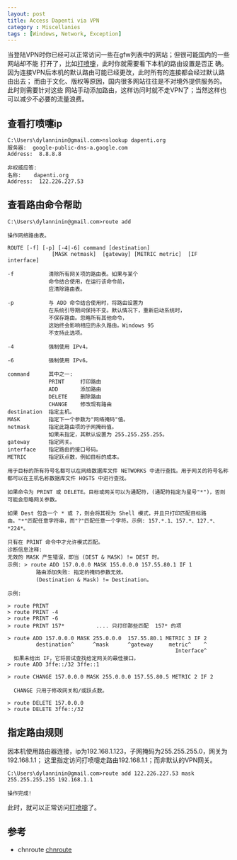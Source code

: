 ```yaml
---
layout: post
title: Access Dapenti via VPN
category : Miscellanies
tags : [Windows, Network, Exception]
---
```


当登陆VPN时你已经可以正常访问一些在gfw列表中的网站；但很可能国内的一些网站却不能 打开了，比如[打喷嚏](http://dapenti.org)，此时你就需要看下本机的路由设置是否正 确。因为连接VPN后本机的默认路由可能已经更改，此时所有的连接都会经过默认路由出去； 而由于文化、版权等原因，国内很多网站往往是不对境外提供服务的。此时则需要针对这些 网站手动添加路由，这样访问时就不走VPN了；当然这样也可以减少不必要的流量浪费。

## 查看打喷嚏ip

    C:\Users\dylanninin@gmail.com>nslookup dapenti.org
    服务器:  google-public-dns-a.google.com
    Address:  8.8.8.8

    非权威应答:
    名称:    dapenti.org
    Address:  122.226.227.53

## 查看路由命令帮助

    C:\Users\dylanninin@gmail.com>route add

    操作网络路由表。

    ROUTE [-f] [-p] [-4|-6] command [destination]
                  [MASK netmask]  [gateway] [METRIC metric]  [IF interface]

    -f           清除所有网关项的路由表。如果与某个
                 命令结合使用，在运行该命令前，
                 应清除路由表。
 
    -p           与 ADD 命令结合使用时，将路由设置为
                 在系统引导期间保持不变。默认情况下，重新启动系统时，
                 不保存路由。忽略所有其他命令，
                 这始终会影响相应的永久路由。Windows 95
                 不支持此选项。

    -4           强制使用 IPv4。

    -6           强制使用 IPv6。

    command      其中之一:
                 PRINT     打印路由
                 ADD       添加路由
                 DELETE    删除路由
                 CHANGE    修改现有路由
    destination  指定主机。
    MASK         指定下一个参数为"网络掩码"值。
    netmask      指定此路由项的子网掩码值。
                 如果未指定，其默认设置为 255.255.255.255。
    gateway      指定网关。
    interface    指定路由的接口号码。
    METRIC       指定跃点数，例如目标的成本。

    用于目标的所有符号名都可以在网络数据库文件 NETWORKS 中进行查找。用于网关的符号名称都可以在主机名称数据库文件 HOSTS 中进行查找。

    如果命令为 PRINT 或 DELETE。目标或网关可以为通配符，(通配符指定为星号"*")，否则可能会忽略网关参数。

    如果 Dest 包含一个 * 或 ?，则会将其视为 Shell 模式，并且只打印匹配目标路由。"*"匹配任意字符串，而"?"匹配任意一个字符。示例: 157.*.1、157.*、127.*、*224*。

    只有在 PRINT 命令中才允许模式匹配。
    诊断信息注释:
    无效的 MASK 产生错误，即当 (DEST & MASK) != DEST 时。
    示例: > route ADD 157.0.0.0 MASK 155.0.0.0 157.55.80.1 IF 1
             路由添加失败: 指定的掩码参数无效。
             (Destination & Mask) != Destination。

    示例:

    > route PRINT
    > route PRINT -4
    > route PRINT -6
    > route PRINT 157*          .... 只打印那些匹配  157* 的项

    > route ADD 157.0.0.0 MASK 255.0.0.0  157.55.80.1 METRIC 3 IF 2
             destination^      ^mask      ^gateway     metric^    ^
                                                         Interface^
      如果未给出 IF，它将尝试查找给定网关的最佳接口。
    > route ADD 3ffe::/32 3ffe::1

    > route CHANGE 157.0.0.0 MASK 255.0.0.0 157.55.80.5 METRIC 2 IF 2

      CHANGE 只用于修改网关和/或跃点数。

    > route DELETE 157.0.0.0
    > route DELETE 3ffe::/32

## 指定路由规则

因本机使用路由器连接，ip为192.168.1.123，子网掩码为255.255.255.0，网关为192.168.1.1； 这里指定访问打喷嚏走路由192.168.1.1；而非默认的VPN网关。

    C:\Users\dylanninin@gmail.com>route add 122.226.227.53 mask 255.255.255.255 192.168.1.1
 
    操作完成!

此时，就可以正常访问[打喷嚏](http://dapenti.org)了。

## 参考

* chnroute [chnroute](https://github.com/jimmyxu/chnroutes)
